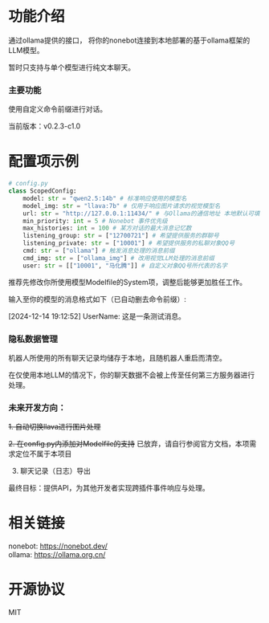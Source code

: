 # 功能介绍
通过ollama提供的接口，
将你的nonebot连接到本地部署的基于ollama框架的LLM模型。

暂时只支持与单个模型进行纯文本聊天。

### 主要功能
使用自定义命令前缀进行对话。

当前版本：v0.2.3-c1.0

# 配置项示例
```python
# config.py
class ScopedConfig:
    model: str = "qwen2.5:14b" # 标准响应使用的模型名
    model_img: str = "llava:7b" # 仅用于响应图片请求的视觉模型名
    url: str = "http://127.0.0.1:11434/" # 与Ollama的通信地址 本地默认可填 http://127.0.0.1:11434/
    min_priority: int = 5 # Nonebot 事件优先级
    max_histories: int = 100 # 某方对话的最大消息记忆数
    listening_group: str = ["12700721"] # 希望提供服务的群聊号
    listening_private: str = ["10001"] # 希望提供服务的私聊对象QQ号
    cmd: str = ["ollama"] # 触发消息处理的消息前缀
    cmd_img: str = ["ollama_img"] # 改用视觉LLM处理的消息前缀
    user: str = [["10001", "马化腾"]] # 自定义对象QQ号所代表的名字
```

推荐先修改你所使用模型Modelfile的System项，调整后能够更加胜任工作。

输入至你的模型的消息格式如下（已自动删去命令前缀）:

[2024-12-14 19:12:52] UserName: 这是一条测试消息。

### 隐私数据管理
机器人所使用的所有聊天记录均储存于本地，且随机器人重启而清空。

在仅使用本地LLM的情况下，你的聊天数据不会被上传至任何第三方服务器进行处理。

### 未来开发方向：

~~1. 自动切换llava进行图片处理~~

~~2. 在config.py内添加对Modelfile的支持~~ 已放弃，请自行参阅官方文档，本项需求定位不属于本项目

3. 聊天记录（日志）导出

最终目标：提供API，为其他开发者实现跨插件事件响应与处理。

# 相关链接
nonebot: https://nonebot.dev/   
ollama: https://ollama.org.cn/

# 开源协议
MIT